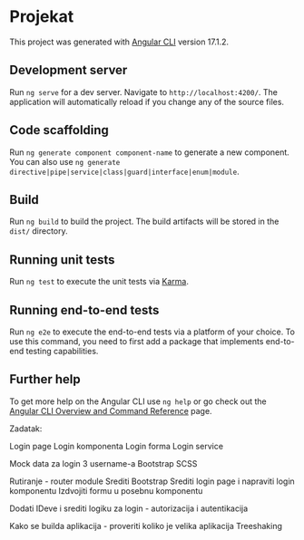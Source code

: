 # Projekat

This project was generated with [Angular CLI](https://github.com/angular/angular-cli) version 17.1.2.

## Development server

Run `ng serve` for a dev server. Navigate to `http://localhost:4200/`. The application will automatically reload if you change any of the source files.

## Code scaffolding

Run `ng generate component component-name` to generate a new component. You can also use `ng generate directive|pipe|service|class|guard|interface|enum|module`.

## Build

Run `ng build` to build the project. The build artifacts will be stored in the `dist/` directory.

## Running unit tests

Run `ng test` to execute the unit tests via [Karma](https://karma-runner.github.io).

## Running end-to-end tests

Run `ng e2e` to execute the end-to-end tests via a platform of your choice. To use this command, you need to first add a package that implements end-to-end testing capabilities.

## Further help

To get more help on the Angular CLI use `ng help` or go check out the [Angular CLI Overview and Command Reference](https://angular.io/cli) page.

Zadatak:

Login page
Login komponenta
Login forma
Login service

Mock data za login 3 username-a
Bootstrap SCSS

Rutiranje - router module
Srediti Bootstrap
Srediti login page i napraviti login komponentu
Izdvojiti formu u posebnu komponentu

Dodati IDeve i srediti logiku za login - autorizacija i autentikacija

Kako se builda aplikacija - proveriti koliko je velika aplikacija
Treeshaking


